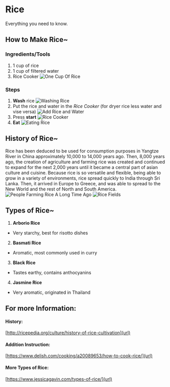 # Rice
Everything you need to know.

## How to Make Rice~

### Ingredients/Tools
1. 1 cup of rice
2. 1 cup of filtered water
3. Rice Cooker
![One Cup Of Rice](https://i.pinimg.com/originals/7a/e7/88/7ae78885a655a3245ff20bf801911e69.jpg)

### Steps
1. **Wash** rice
![Washing Rice](https://www.tastecooking.com/wp-content/uploads/2010/01/shutterstock_577172221-2000x1333.jpg)
2. Put the rice and water in the _Rice Cooker_  (for dryer rice less water and vise versa)
![Add Rice and Water](https://v1.nitrocdn.com/KQYMGOLIdXGmoAcyJsPOrQDKktgCbwtG/assets/static/optimized/rev-e80bad3/wp-content/uploads/2012/01/How-to-Cook-Rice-step-by-step-19-1.jpg)
3. Press **start**
![Rice Cooker](https://cdn.thewirecutter.com/wp-content/uploads/2018/07/ricecookers-2x1-9423.jpg)
4. **Eat**
![Eating Rice](https://jpninfo.com/wp-content/uploads/2017/09/man-eating-rice.jpg)

## History of Rice~
Rice has been deduced to be used for consumption purposes in Yangtze River in China approximately 10,000 to 14,000 years ago.  Then, 8,000 years ago, the creation of agriculture and farming rice was created and continued to expand for the next 2,000 years until it became a central part of asian culture and cuisine.  Because rice is so versatile and flexible, being able to grow in a variety of environments, rice spread quickly to India through Sri Lanka.  Then, it arrived in Europe to Greece, and was able to spread to the New World and the rest of North and South America.
![People Farming Rice  A Long Time Ago](https://assets.atlasobscura.com/media/W1siZiIsInVwbG9hZHMvYXNzZXRzLzRmMDg5ZTc0NmYwMzU1NDA1NV9KYXBhbmVzZSBSaWNlIEZhcm1lcnMgUG9zdGNhcmQgLmpwZyJdLFsicCIsImNvbnZlcnQiLCItYXV0by1vcmllbnQgIl0sWyJwIiwidGh1bWIiLCI3OTd4NTMxKzY2KzkxIl0sWyJwIiwiY29udmVydCIsIi1xdWFsaXR5IDgxIC1hdXRvLW9yaWVudCJdLFsicCIsInRodW1iIiwiMTI4MXg4NTQjIl1d/Japanese%20Rice%20Farmers%20Postcard%20.jpg)
![Rice Fields](https://rendezvousboutiquehotel.com/wp-content/uploads/2016/08/fansipan-climbing-sapa-tour-2-days-3-nights-4.jpg)

## Types of Rice~
1. **Arborio Rice**
- Very starchy, best for risotto dishes
2. **Basmati Rice**
- Aromatic, most commonly used in curry
3. **Black Rice**
- Tastes earthy, contains anthocyanins
4. **Jasmine Rice**
- Very aromatic, originated in Thailand

## For more Information:
#### History:
[http://ricepedia.org/culture/history-of-rice-cultivation](url)
#### Addition Instruction:
[https://www.delish.com/cooking/a20089653/how-to-cook-rice/](url)
#### More Types of Rice:
[https://www.jessicagavin.com/types-of-rice/](url)
